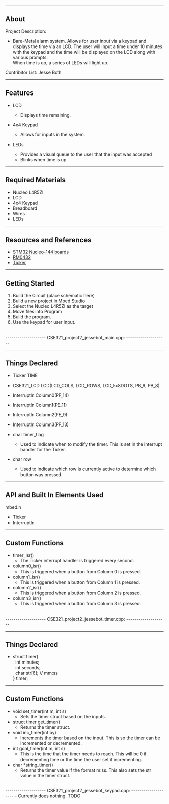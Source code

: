 -------------------
About
-------------------
Project Description: 
* Bare-Metal alarm system. Allows for user input via a keypad and displays the 
time via an LCD. The user will input a time under 10 minutes with the keypad and 
the time will be displayed on the LCD along with various prompts.  
When time is up, a series of LEDs will light up.  

Contribitor List: Jesse Both


--------------------
Features
--------------------
* LCD
    * Displays time remaining.

* 4x4 Keypad
    * Allows for inputs in the system.

* LEDs
    * Provides a visual queue to the user that the input was accepted
    * Blinks when time is up.

--------------------
Required Materials
--------------------
- Nucleo L4R5ZI
- LCD
- 4x4 Keypad
- Breadboard
- Wires
- LEDs

--------------------
Resources and References
--------------------
* [STM32 Nucleo-144 boards](https://www.st.com/resource/en/user_manual/dm00244518-stm32-nucleo144-boards-mb1137-stmicroelectronics.pdf)
* [RM0432](https://www.st.com/resource/en/reference_manual/dm00310109-stm32l4-series-advanced-armbased-32bit-mcus-stmicroelectronics.pdf)
* [Ticker]((https://os.mbed.com/docs/mbed-os/v6.15/apis/ticker.html))

--------------------
Getting Started
--------------------
1. Build the Circuit (place schematic here)
2. Build a new project in Mbed Studio
3. Select the Nucleo L4R5ZI as the target
4. Move files into Program
5. Build the program.
6. Use the keypad for user input.

<br/>
--------------------
CSE321_project2_jessebot_main.cpp:
--------------------
 

----------
Things Declared
----------

* Ticker TIME
* CSE321_LCD LCD(LCD_COLS, LCD_ROWS, LCD_5x8DOTS, PB_9, PB_8)
* InterruptIn Column0(PF_14)
* InterruptIn Column1(PE_11)
* InterruptIn Column2(PE_9)
* InterruptIn Column3(PF_13)

* char timer_flag    
    - Used to indicate when to modify the timer. 
This is set in the interrupt handler for the Ticker.
* char row 
    - Used to indicate which row is currently active to determine which button was pressed.

----------
API and Built In Elements Used
----------
mbed.h

* Ticker
* InterruptIn

----------
Custom Functions
----------
* timer_isr()
    * The Ticker interrupt handler is triggered every second.
* column0_isr()
    * This is triggered when a button from Column 0 is pressed. 
* column1_isr()
    * This is triggered when a button from Column 1 is pressed. 
* column2_isr()
    * This is triggered when a button from Column 2 is pressed. 
* column3_isr()
    * This is triggered when a button from Column 3 is pressed. 



<br/>
--------------------
CSE321_project2_jessebot_timer.cpp:
--------------------
 

----------
Things Declared
----------
* struct timer{  
&nbsp;      int minutes;  
&nbsp;      int seconds;  
&nbsp;      char str[6]; // mm:ss  
} timer;  

----------
Custom Functions
----------
 * void set_timer(int m, int s)
    * Sets the timer struct based on the inputs.
 * struct timer get_timer()
    * Returns the timer struct.
 * void inc_timer(int by)
    * Increments the timer based on the input.  This is so the timer can be incremented or decremented.
 * int goal_timer(int m, int s)
    * This is the time that the timer needs to reach. This will be 0 if decrementing time or the time the user set if incrementing.
 * char *string_timer()
    * Returns the timer value if the format m:ss.  This also sets the str value in the timer struct.

 <br/>
--------------------
CSE321_project2_jessebot_keypad.cpp:
--------------------
- Currently does nothing.
TODO